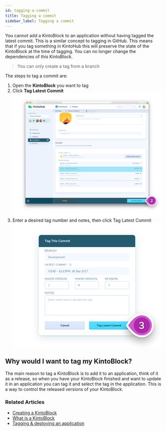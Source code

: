 ```yaml
---
id: tagging-a-commit
title: Tagging a commit
sidebar_label: Tagging a commit
---
```


You cannot add a KintoBlock to an application without having tagged the latest commit. This is a similar concept to tagging in GitHub.
This means that if you tag something in KintoHub this will preserve the state of the KintoBlock at the time of tagging. You can no longer change the dependencies of this KintoBlock.

> You can only create a tag from a branch

The steps to tag a commit are:

1. Open the **KintoBlock** you want to tag
2. Click **Tag Latest Commit**
![Screenshot - Tag Lastest Commit](/docs/images/tagging-a-commit-1-2.png)
3. Enter a desired tag number and notes, then click Tag Latest Commit
![Screenshot - Enter Info](/docs/images/tagging-a-commit-3.png)

## Why would I want to tag my KintoBlock?

The main reason to tag a KintoBlock is to add it to an application, think of it as a release, so when you have your KintoBlock finished and want to update it in an application you can tag it and select the tag in the application. This is a way to control the released versions of your KintoBlock.

### Related Articles

* [Creating a KintoBlock](creating-a-kintoblock.md)
* [What is a KintoBlock](what-is-a-kintoblock.md)
* [Tagging & deploying an application](tagging-and-deploying.md)
